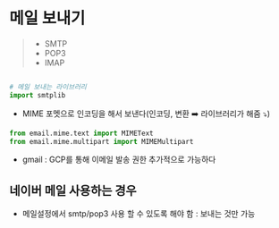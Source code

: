 # 메일 보내기
> - SMTP
> - POP3
> - IMAP

~~~python

# 메일 보내는 라이브러리
import smtplib
~~~
- MIME 포멧으로 인코딩을 해서 보낸다(인코딩, 변환 ➡️ 라이브러리가 해줌 ⤵️)

~~~python
from email.mime.text import MIMEText
from email.mime.multipart import MIMEMultipart
~~~
- gmail : GCP를 통해 이메일 발송 권한 추가적으로 가능하다

## 네이버 메일 사용하는 경우
- 메일설정에서 smtp/pop3 사용 할 수 있도록 해야 함 : 보내는 것만 가능
